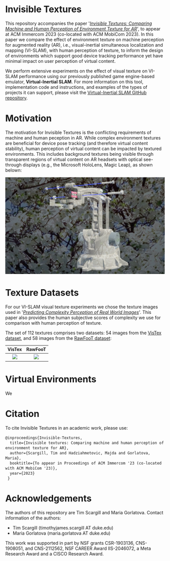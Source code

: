 # Invisible Textures

This repository accompanies the paper '[_Invisible Textures: Comparing Machine and Human Perception of Environment Texture for AR_](https://www.researchgate.net/publication/372985913_Invisible_Textures_Comparing_Machine_and_Human_Perception_of_Environment_Texture_for_AR#fullTextFileContent)', to appear at ACM Immercom 2023 (co-located with ACM MobiCom 2023). In this paper we compare the effect of environment texture on machine perception for augmented reality (AR), i.e., visual-inertial simultaneous localization and mapping (VI-SLAM), with human perception of texture, to inform the design of environments which support good device tracking performance yet have minimal impact on user perception of virtual content. 

We perform extensive experiments on the effect of visual texture on VI-SLAM performance using our previously published game engine-based emulator, **Virtual-Inertial SLAM**. For more information on this tool, implementation code and instructions, and examples of the types of projects it can support, please visit the [Virtual-Inertial SLAM GitHub repository](https://github.com/timscargill/Virtual-Inertial-SLAM/).  

# Motivation

The motivation for Invisible Textures is the conflicting requirements of machine and human peception in AR. While complex environment textures are beneficial for device pose tracking (and therefore virtual content stability), human perception of virtual content can be impacted by textured environments. This includes background textures being visible through transparent regions of virtual content on AR headsets with optical see-through displays (e.g., the Microsoft HoloLens, Magic Leap), as shown belown:

![OST-example1](https://github.com/timscargill/Invisible-Textures/blob/main/OST-example1.png?raw=true)

# Texture Datasets

For our VI-SLAM visual texture experiments we chose the texture images used in '[_Predicting Complexity Perception of Real World Images_](https://journals.plos.org/plosone/article?id=10.1371/journal.pone.0157986)'. This paper also provides the human subjective scores of complexity we use for comparison with human perception of texture. 

The set of 112 textures comprises two datasets: 54 images from the [VisTex dataset](https://vismod.media.mit.edu/vismod/imagery/VisionTexture/), and 58 images from the [RawFooT dataset](http://www.ivl.disco.unimib.it/minisites/rawfoot/):

VisTex            |  RawFooT
:-------------------------:|:-------------------------:
![]([https://github.com/timscargill/VisTex.png)  |  ![](https://github.com/timscargill/Invisible-Textures/RawFooT.png)

# Virtual Environments

We


# Citation

To cite Invisible Textures in an academic work, please use: 

```
@inproceedings{Invisible-Textures,
  title={Invisible textures: Comparing machine and human perception of environment texture for AR},
  author={Scargill, Tim and Hadziahmetovic, Majda and Gorlatova, Maria},
  booktitle={To appear in Proceedings of ACM Immercom '23 (co-located with ACM MobiCom '23)},
  year={2023}
 }
 ```

# Acknowledgements 

The authors of this repository are Tim Scargill and Maria Gorlatova. Contact information of the authors:

* Tim Scargill (timothyjames.scargill AT duke.edu)
* Maria Gorlatova (maria.gorlatova AT duke.edu)

This work was supported in part by NSF grants CSR-1903136, CNS-1908051, and CNS-2112562, NSF CAREER Award IIS-2046072, a Meta Research Award and a CISCO Research Award. 
